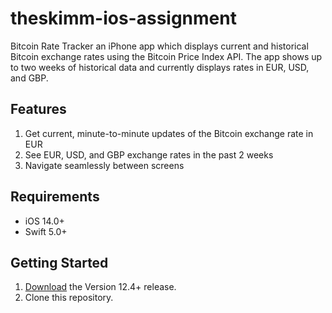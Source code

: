# theskimm-ios-assignment
Bitcoin Rate Tracker an iPhone app which displays current and historical Bitcoin exchange rates using the Bitcoin Price Index API. The app shows up to two weeks of historical data and currently displays rates in EUR, USD, and GBP.

## Features
1. Get current, minute-to-minute updates of the Bitcoin exchange rate in EUR
2. See EUR, USD, and GBP exchange rates in the past 2 weeks
3. Navigate seamlessly between screens

## Requirements 
- iOS 14.0+ 
- Swift 5.0+

## Getting Started 
1. [Download](https://developer.apple.com/xcode/download/) the Version 12.4+ release.
1. Clone this repository.
